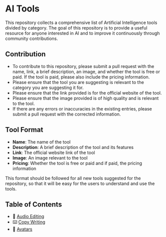 # AI Tools


This repository collects a comprehensive list of Artificial Intelligence tools divided by category. The goal of this repository is to provide a useful resource for anyone interested in AI and to improve it continuously through community contributions.

## Contribution

- To contribute to this repository, please submit a pull request with the name, link, a brief description, an image, and whether the tool is free or paid. If the tool is paid, please also include the pricing information.
- Please ensure that the tool you are suggesting is relevant to the category you are suggesting it for.
- Please ensure that the link provided is for the official website of the tool.
- Please ensure that the image provided is of high quality and is relevant to the tool.
- If there are any errors or inaccuracies in the existing entries, please submit a pull request with the corrected information.

## Tool Format

- **Name**: The name of the tool
- **Description**: A brief description of the tool and its features
- **Link**: The official website link of the tool
- **Image**: An image relevant to the tool
- **Pricing**: Whether the tool is free or paid and if paid, the pricing information

This format should be followed for all new tools suggested for the repository, so that it will be easy for the users to understand and use the tools.

## Table of Contents

- 📣 [Audio Editing](audioediting.md)
- ⌨️  [Copy Writing](copywriting.md)
- 🤩 [Avatars](avatars.md)







